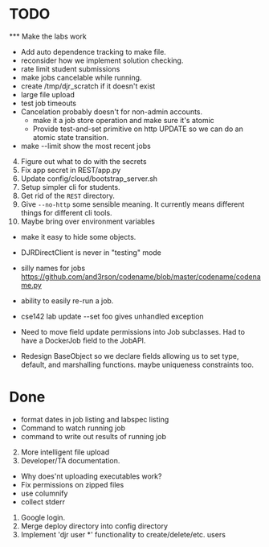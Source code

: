 # TODO


*** Make the labs work


* Add auto dependence tracking to make file.
* reconsider how we implement solution checking.
* rate limit student submissions 
* make jobs cancelable while running.
* create /tmp/djr_scratch if it doesn't exist
* large file upload
* test job timeouts
* Cancelation probably doesn't for non-admin accounts.
   * make it a job store operation and make sure it's atomic
   * Provide test-and-set primitive on http UPDATE so we can do an atomic state transition.
* make --limit show the most recent jobs
4. Figure out what to do with the secrets
4. Fix app secret in REST/app.py
5. Update config/cloud/bootstrap_server.sh
3. Setup simpler cli for students.
3. Get rid of the `REST` directory.
4. Give `--no-http` some sensible meaning.  It currently means different things for different cli tools.
5. Maybe bring over environment variables
* make it easy to hide some objects.
* DJRDirectClient is never in "testing" mode
* silly names for jobs https://github.com/and3rson/codename/blob/master/codename/codename.py
* ability to easily re-run a job.

* cse142 lab update --set foo  gives unhandled exception

* Need to move field update permissions into Job subclasses.  Had to have a DockerJob field to the JobAPI.
* Redesign BaseObject so we declare fields allowing us to set type, default, and marshalling functions.  maybe uniqueness constraints too.


# Done

* format dates in job listing and labspec listing
* Command to watch running job
* command to write out results of running job
2. More intelligent file upload
2. Developer/TA documentation.
* Why does'nt uploading executables work?
* Fix permissions on zipped files
* use columnify
* collect stderr
1. Google login.
3. Merge deploy directory into config directory
3. Implement 'djr user *' functionality to create/delete/etc. users
